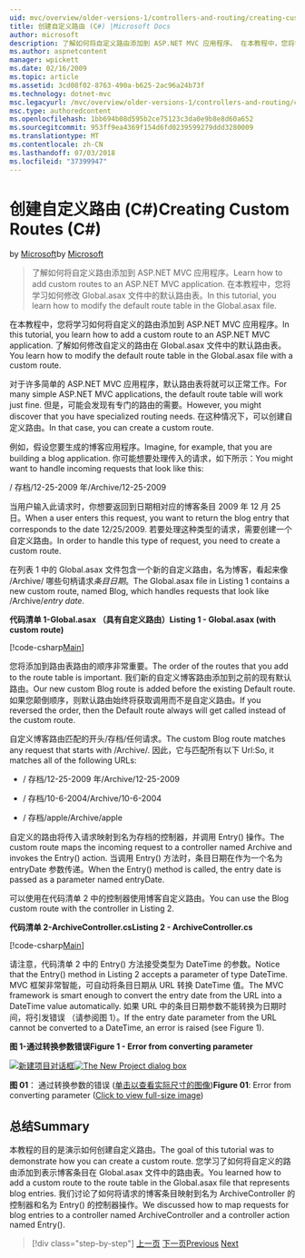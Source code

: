 ```yaml
---
uid: mvc/overview/older-versions-1/controllers-and-routing/creating-custom-routes-cs
title: 创建自定义路由 (C#) |Microsoft Docs
author: microsoft
description: 了解如何将自定义路由添加到 ASP.NET MVC 应用程序。 在本教程中，您将学习如何修改 Global.asax 文件中的默认路由表。
ms.author: aspnetcontent
manager: wpickett
ms.date: 02/16/2009
ms.topic: article
ms.assetid: 3cd08f02-8763-490a-b625-2ac96a24b73f
ms.technology: dotnet-mvc
msc.legacyurl: /mvc/overview/older-versions-1/controllers-and-routing/creating-custom-routes-cs
msc.type: authoredcontent
ms.openlocfilehash: 1bb694b08d595b2ce75123c3da0e9b8e8d60a652
ms.sourcegitcommit: 953ff9ea4369f154d6fd0239599279ddd3280009
ms.translationtype: MT
ms.contentlocale: zh-CN
ms.lasthandoff: 07/03/2018
ms.locfileid: "37399947"
---
```

<a name="creating-custom-routes-c"></a><span data-ttu-id="28d5a-104">创建自定义路由 (C#)</span><span class="sxs-lookup"><span data-stu-id="28d5a-104">Creating Custom Routes (C#)</span></span>
====================
<span data-ttu-id="28d5a-105">by [Microsoft](https://github.com/microsoft)</span><span class="sxs-lookup"><span data-stu-id="28d5a-105">by [Microsoft](https://github.com/microsoft)</span></span>

> <span data-ttu-id="28d5a-106">了解如何将自定义路由添加到 ASP.NET MVC 应用程序。</span><span class="sxs-lookup"><span data-stu-id="28d5a-106">Learn how to add custom routes to an ASP.NET MVC application.</span></span> <span data-ttu-id="28d5a-107">在本教程中，您将学习如何修改 Global.asax 文件中的默认路由表。</span><span class="sxs-lookup"><span data-stu-id="28d5a-107">In this tutorial, you learn how to modify the default route table in the Global.asax file.</span></span>


<span data-ttu-id="28d5a-108">在本教程中，您将学习如何将自定义的路由添加到 ASP.NET MVC 应用程序。</span><span class="sxs-lookup"><span data-stu-id="28d5a-108">In this tutorial, you learn how to add a custom route to an ASP.NET MVC application.</span></span> <span data-ttu-id="28d5a-109">了解如何修改自定义的路由在 Global.asax 文件中的默认路由表。</span><span class="sxs-lookup"><span data-stu-id="28d5a-109">You learn how to modify the default route table in the Global.asax file with a custom route.</span></span>

<span data-ttu-id="28d5a-110">对于许多简单的 ASP.NET MVC 应用程序，默认路由表将就可以正常工作。</span><span class="sxs-lookup"><span data-stu-id="28d5a-110">For many simple ASP.NET MVC applications, the default route table will work just fine.</span></span> <span data-ttu-id="28d5a-111">但是，可能会发现有专门的路由的需要。</span><span class="sxs-lookup"><span data-stu-id="28d5a-111">However, you might discover that you have specialized routing needs.</span></span> <span data-ttu-id="28d5a-112">在这种情况下，可以创建自定义路由。</span><span class="sxs-lookup"><span data-stu-id="28d5a-112">In that case, you can create a custom route.</span></span>

<span data-ttu-id="28d5a-113">例如，假设您要生成的博客应用程序。</span><span class="sxs-lookup"><span data-stu-id="28d5a-113">Imagine, for example, that you are building a blog application.</span></span> <span data-ttu-id="28d5a-114">你可能想要处理传入的请求，如下所示：</span><span class="sxs-lookup"><span data-stu-id="28d5a-114">You might want to handle incoming requests that look like this:</span></span>

<span data-ttu-id="28d5a-115">/ 存档/12-25-2009 年</span><span class="sxs-lookup"><span data-stu-id="28d5a-115">/Archive/12-25-2009</span></span>

<span data-ttu-id="28d5a-116">当用户输入此请求时，你想要返回到日期相对应的博客条目 2009 年 12 月 25 日。</span><span class="sxs-lookup"><span data-stu-id="28d5a-116">When a user enters this request, you want to return the blog entry that corresponds to the date 12/25/2009.</span></span> <span data-ttu-id="28d5a-117">若要处理这种类型的请求，需要创建一个自定义路由。</span><span class="sxs-lookup"><span data-stu-id="28d5a-117">In order to handle this type of request, you need to create a custom route.</span></span>

<span data-ttu-id="28d5a-118">在列表 1 中的 Global.asax 文件包含一个新的自定义路由，名为博客，看起来像 /Archive/ 哪些句柄请求*条目日期*。</span><span class="sxs-lookup"><span data-stu-id="28d5a-118">The Global.asax file in Listing 1 contains a new custom route, named Blog, which handles requests that look like /Archive/*entry date*.</span></span>

<span data-ttu-id="28d5a-119">**代码清单 1-Global.asax （具有自定义路由）**</span><span class="sxs-lookup"><span data-stu-id="28d5a-119">**Listing 1 - Global.asax (with custom route)**</span></span>

[!code-csharp[Main](creating-custom-routes-cs/samples/sample1.cs)]

<span data-ttu-id="28d5a-120">您将添加到路由表路由的顺序非常重要。</span><span class="sxs-lookup"><span data-stu-id="28d5a-120">The order of the routes that you add to the route table is important.</span></span> <span data-ttu-id="28d5a-121">我们新的自定义博客路由添加到之前的现有默认路由。</span><span class="sxs-lookup"><span data-stu-id="28d5a-121">Our new custom Blog route is added before the existing Default route.</span></span> <span data-ttu-id="28d5a-122">如果您颠倒顺序，则默认路由始终将获取调用而不是自定义路由。</span><span class="sxs-lookup"><span data-stu-id="28d5a-122">If you reversed the order, then the Default route always will get called instead of the custom route.</span></span>

<span data-ttu-id="28d5a-123">自定义博客路由匹配的开头/存档/任何请求。</span><span class="sxs-lookup"><span data-stu-id="28d5a-123">The custom Blog route matches any request that starts with /Archive/.</span></span> <span data-ttu-id="28d5a-124">因此，它与匹配所有以下 Url:</span><span class="sxs-lookup"><span data-stu-id="28d5a-124">So, it matches all of the following URLs:</span></span>

- <span data-ttu-id="28d5a-125">/ 存档/12-25-2009 年</span><span class="sxs-lookup"><span data-stu-id="28d5a-125">/Archive/12-25-2009</span></span>

- <span data-ttu-id="28d5a-126">/ 存档/10-6-2004</span><span class="sxs-lookup"><span data-stu-id="28d5a-126">/Archive/10-6-2004</span></span>

- <span data-ttu-id="28d5a-127">/ 存档/apple</span><span class="sxs-lookup"><span data-stu-id="28d5a-127">/Archive/apple</span></span>

<span data-ttu-id="28d5a-128">自定义的路由将传入请求映射到名为存档的控制器，并调用 Entry() 操作。</span><span class="sxs-lookup"><span data-stu-id="28d5a-128">The custom route maps the incoming request to a controller named Archive and invokes the Entry() action.</span></span> <span data-ttu-id="28d5a-129">当调用 Entry() 方法时，条目日期在作为一个名为 entryDate 参数传递。</span><span class="sxs-lookup"><span data-stu-id="28d5a-129">When the Entry() method is called, the entry date is passed as a parameter named entryDate.</span></span>

<span data-ttu-id="28d5a-130">可以使用在代码清单 2 中的控制器使用博客自定义路由。</span><span class="sxs-lookup"><span data-stu-id="28d5a-130">You can use the Blog custom route with the controller in Listing 2.</span></span>

<span data-ttu-id="28d5a-131">**代码清单 2-ArchiveController.cs**</span><span class="sxs-lookup"><span data-stu-id="28d5a-131">**Listing 2 - ArchiveController.cs**</span></span>

[!code-csharp[Main](creating-custom-routes-cs/samples/sample2.cs)]

<span data-ttu-id="28d5a-132">请注意，代码清单 2 中的 Entry() 方法接受类型为 DateTime 的参数。</span><span class="sxs-lookup"><span data-stu-id="28d5a-132">Notice that the Entry() method in Listing 2 accepts a parameter of type DateTime.</span></span> <span data-ttu-id="28d5a-133">MVC 框架非常智能，可自动将条目日期从 URL 转换 DateTime 值。</span><span class="sxs-lookup"><span data-stu-id="28d5a-133">The MVC framework is smart enough to convert the entry date from the URL into a DateTime value automatically.</span></span> <span data-ttu-id="28d5a-134">如果 URL 中的条目日期参数不能转换为日期时间，将引发错误 （请参阅图 1）。</span><span class="sxs-lookup"><span data-stu-id="28d5a-134">If the entry date parameter from the URL cannot be converted to a DateTime, an error is raised (see Figure 1).</span></span>

<span data-ttu-id="28d5a-135">**图 1-通过转换参数错误**</span><span class="sxs-lookup"><span data-stu-id="28d5a-135">**Figure 1 - Error from converting parameter**</span></span>


<span data-ttu-id="28d5a-136">[![新建项目对话框](creating-custom-routes-cs/_static/image1.jpg)](creating-custom-routes-cs/_static/image1.png)</span><span class="sxs-lookup"><span data-stu-id="28d5a-136">[![The New Project dialog box](creating-custom-routes-cs/_static/image1.jpg)](creating-custom-routes-cs/_static/image1.png)</span></span>

<span data-ttu-id="28d5a-137">**图 01**： 通过转换参数的错误 ([单击以查看实际尺寸的图像](creating-custom-routes-cs/_static/image2.png))</span><span class="sxs-lookup"><span data-stu-id="28d5a-137">**Figure 01**: Error from converting parameter ([Click to view full-size image](creating-custom-routes-cs/_static/image2.png))</span></span>


## <a name="summary"></a><span data-ttu-id="28d5a-138">总结</span><span class="sxs-lookup"><span data-stu-id="28d5a-138">Summary</span></span>

<span data-ttu-id="28d5a-139">本教程的目的是演示如何创建自定义路由。</span><span class="sxs-lookup"><span data-stu-id="28d5a-139">The goal of this tutorial was to demonstrate how you can create a custom route.</span></span> <span data-ttu-id="28d5a-140">您学习了如何将自定义的路由添加到表示博客条目在 Global.asax 文件中的路由表。</span><span class="sxs-lookup"><span data-stu-id="28d5a-140">You learned how to add a custom route to the route table in the Global.asax file that represents blog entries.</span></span> <span data-ttu-id="28d5a-141">我们讨论了如何将请求的博客条目映射到名为 ArchiveController 的控制器和名为 Entry() 的控制器操作。</span><span class="sxs-lookup"><span data-stu-id="28d5a-141">We discussed how to map requests for blog entries to a controller named ArchiveController and a controller action named Entry().</span></span>

> [!div class="step-by-step"]
> <span data-ttu-id="28d5a-142">[上一页](aspnet-mvc-controllers-overview-cs.md)
> [下一页](creating-a-route-constraint-cs.md)</span><span class="sxs-lookup"><span data-stu-id="28d5a-142">[Previous](aspnet-mvc-controllers-overview-cs.md)
[Next](creating-a-route-constraint-cs.md)</span></span>
